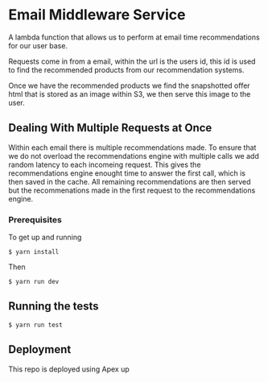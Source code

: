 # Email Middleware Service

A lambda function that allows us to perform at email time recommendations for our user base.

Requests come in from a email, within the url is the users id, this id is used to find the recommended products from our recommendation systems.

Once we have the recommended products we find the snapshotted offer html that is stored as an image within S3, we then serve this image to the user.

## Dealing With Multiple Requests at Once 

Within each email there is multiple recommendations made. To ensure that we do not overload the recommendations engine with multiple calls we add random latency to each incomeing request.
This gives the recommendations engine enought time to answer the first call, which is then saved in the cache. All remaining recommendations are then served but the recommenations made in the first 
request to the recommendations engine.


### Prerequisites

To get up and running

```
$ yarn install
```

Then

```
$ yarn run dev
```

## Running the tests

```
$ yarn run test
```

## Deployment

This repo is deployed using Apex up
